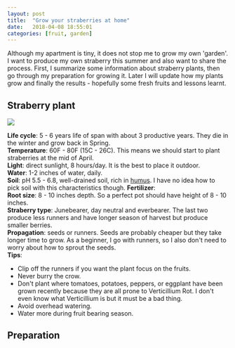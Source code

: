 ```yaml
---
layout: post
title:  "Grow your straberries at home"
date:   2018-04-08 18:55:01
categories: [fruit, garden]
---
```

Although my apartment is tiny, it does not stop me to grow my own 'garden'. I want to produce my own straberry this summer and also want to share the process.
First, I summarize some information about straberry plants, then go through my preparation for growing it. Later I will update how my plants grow
and finally the results - hopefully some fresh fruits and lessons learnt.

Straberry plant
---------------

![](https://i2.wp.com/bonnieplants.com/wp-content/uploads/strawberry-plant-Illustration-web.jpg)

__Life cycle__: 5 - 6 years life of span with about 3 productive years. They die in the winter and grow back in Spring.  
__Temperature__: 60F - 80F (15C - 26C). This means we should start to plant straberries at the mid of April.  
__Light__: direct sunlight, 8 hours/day. It is the best to place it outdoor.  
__Water__: 1-2 inches of water, daily.  
__Soil__: pH 5.5 - 6.8, well-drained soil, rich in [humus](https://en.wikipedia.org/wiki/Humus). I have no idea how to pick soil with this characteristics though.
__Fertilizer__:  
__Root size__: 8 - 10 inches depth. So a perfect pot should have height of 8 - 10 inches.  
__Straberry type__: Junebearer, day neutral and everbearer. The last two produce less runners and have longer season of harvest but produce smaller berries.  
__Propagation__: seeds or runners. Seeds are probably cheaper but they take longer time to grow. As a beginner, I go with runners, so I also don't need to worry about how to sprout the seeds.  
__Tips__:
+ Clip off the runners if you want the plant focus on the fruits.  
+ Never burry the crow.
+ Don't plant where tomatoes, potatoes, peppers, or eggplant have been grown recently because they are all prone to Verticillium Rot. I don't even know what Verticillium is but it must be a bad thing.
+ Avoid overhead watering.
+ Water more during fruit bearing season.

Preparation
-----------
